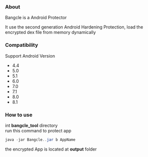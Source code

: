 ### About
Bangcle  is a Android Protector

It use  the  second generation Android Hardening Protection, load the encrypted dex file from memory dynamically

### Compatibility

Support Android Version
- 4.4
- 5.0
- 5.1
- 6.0
- 7.0
- 7.1
- 8.0
- 8.1

### How to use
int **bangcle_tool** directory  
run this command to protect app

```java
java -jar Bangcle..jar b AppName
```

the encrypted App is located at **output** folder


